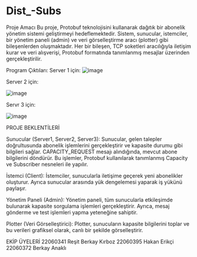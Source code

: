 # Dist_-Subs
Proje Amacı
Bu proje, Protobuf teknolojisini kullanarak dağıtık bir abonelik yönetim sistemi geliştirmeyi hedeflemektedir. Sistem, sunucular, istemciler, bir yönetim paneli (admin) ve veri görselleştirme aracı (plotter) gibi bileşenlerden oluşmaktadır. Her bir bileşen, TCP soketleri aracılığıyla iletişim kurar ve veri alışverişi, Protobuf formatında tanımlanmış mesajlar üzerinden gerçekleştirilir.

Program Çıktıları:
 Server 1 için: 
![image](https://github.com/user-attachments/assets/7e47becc-34c9-4e78-9340-e89b869334fc)


Server 2 için:

![image](https://github.com/user-attachments/assets/2fabce07-5177-46c1-91fd-8d26c8fc0ba3)



Servr 3 için:

![image](https://github.com/user-attachments/assets/cf2986d2-2865-44ab-834f-b6ad0ad03942)


PROJE BEKLENTİLERİ

Sunucular (Server1, Server2, Server3): Sunucular, gelen talepler doğrultusunda abonelik işlemlerini gerçekleştirir ve kapasite durumu gibi bilgileri sağlar. CAPACITY_REQUEST mesajı alındığında, mevcut abone bilgilerini döndürür. Bu işlemler, Protobuf kullanılarak tanımlanmış Capacity ve Subscriber nesneleri ile yapılır.

İstemci (Client): İstemciler, sunucularla iletişime geçerek yeni abonelikler oluşturur. Ayrıca sunucular arasında yük dengelemesi yaparak iş yükünü paylaşır.

Yönetim Paneli (Admin): Yönetim paneli, tüm sunucularla etkileşimde bulunarak kapasite sorgulama işlemleri gerçekleştirir. Ayrıca, mesaj gönderme ve test işlemleri yapma yeteneğine sahiptir.

Plotter (Veri Görselleştirici): Plotter, sunucuların kapasite bilgilerini toplar ve bu verileri grafiksel olarak, canlı bir şekilde görselleştirir.




EKİP ÜYELERİ
22060341 Reşit Berkay Kırboz
22060395 Hakan Erikçi
22060372 Berkay Anaklı
